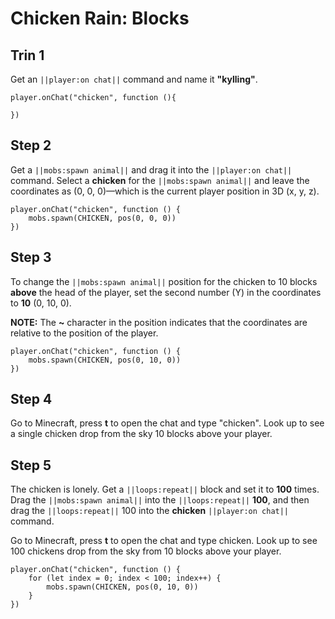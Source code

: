# Chicken Rain: Blocks


## Trin 1
Get an ``||player:on chat||`` command and name it **"kylling"**.

```blocks
player.onChat("chicken", function (){ 
 
}) 
```

## Step 2

Get a ``||mobs:spawn animal||`` and drag it into the ``||player:on chat||`` command. Select a **chicken** for the ``||mobs:spawn animal||`` and leave the coordinates as (0, 0, 0)—which is the current player position in 3D (x, y, z).

```blocks
player.onChat("chicken", function () { 
    mobs.spawn(CHICKEN, pos(0, 0, 0)) 
}) 
```

## Step 3

To change the ``||mobs:spawn animal||`` position for the chicken to 10 blocks **above** the head of the player, set the second number (Y) in the coordinates to **10** (0, 10, 0). 

**NOTE:** The **~** character in the position indicates that the coordinates are relative to the position of the player.

```blocks
player.onChat("chicken", function () { 
    mobs.spawn(CHICKEN, pos(0, 10, 0)) 
}) 
```

## Step 4

Go to Minecraft, press **t** to open the chat and type "chicken". Look up to see a single chicken drop from the sky 10 blocks above your player.

## Step 5

The chicken is lonely. Get a ``||loops:repeat||`` block and set it to **100** times. Drag the ``||mobs:spawn animal||`` into the ``||loops:repeat||`` **100**, and then drag the ``||loops:repeat||`` 100 into the **chicken** ``||player:on chat||`` command.

Go to Minecraft, press **t** to open the chat and type chicken. Look up to see 100 chickens drop from the sky from 10 blocks above your player.

```blocks
player.onChat("chicken", function () { 
    for (let index = 0; index < 100; index++) { 
        mobs.spawn(CHICKEN, pos(0, 10, 0)) 
    } 
}) 
```
